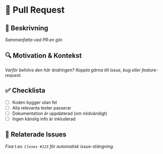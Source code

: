 ﻿# 📝 Pull Request

## 📌 Beskrivning
_Sammanfatta vad PR:en gör._

## 🔍 Motivation & Kontekst
_Varför behövs den här ändringen? Koppla gärna till issue, bug eller feature-request._

## ✅ Checklista
- [ ] Koden bygger utan fel
- [ ] Alla relevanta tester passerar
- [ ] Dokumentation är uppdaterad (om nödvändigt)
- [ ] Ingen känslig info är inkluderad

## 🔗 Relaterade Issues
_Fixa t.ex. `Closes #123` för automatisk issue-stängning._
